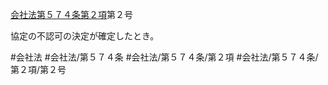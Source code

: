 [会社法第５７４条第２項](会社法＿＿＿＿第５７４条第２項)第２号

協定の不認可の決定が確定したとき。


#会社法
#会社法/第５７４条
#会社法/第５７４条/第２項
#会社法/第５７４条/第２項/第２号
